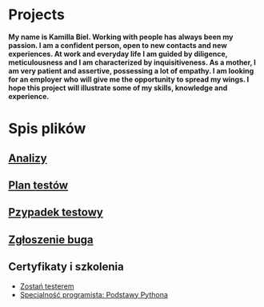 # Projects
 **My name is Kamilla Biel. Working with people has always been my passion. I am a confident person, open to new contacts and new experiences. At work and everyday life I am guided by diligence, meticulousness and I am characterized by inquisitiveness. As a mother, I am very patient and assertive, possessing a lot of empathy. I am looking for an employer who will give me the opportunity to spread my wings. I hope this project will illustrate some of my skills, knowledge and experience.**

# Spis plików
## [Analizy](https://github.com/KamilaWhite/Projects/blob/master/projects/analizy.md)
## [Plan testów](https://github.com/KamilaWhite/Projects/blob/master/projects/plan%20testow.md)
## [Pzypadek testowy](https://github.com/KamilaWhite/Projects/blob/master/projects/przypadek%20testowy.md)
## [Zgłoszenie buga](https://github.com/KamilaWhite/Projects/blob/master/projects/zgloszenie%20buga.md)
## Certyfikaty i szkolenia
- [Zostań testerem](https://github.com/KamilaWhite/Projects/blob/master/images/Diplomas/Certyfikat-Podstawy%20Pythona.pdf)
- [Specjalność programista: Podstawy Pythona](https://github.com/KamilaWhite/Projects/blob/master/images/Certyfikaty%20i%20szkolenia/Certyfikat-Podstawy%20Pythona.pdf)